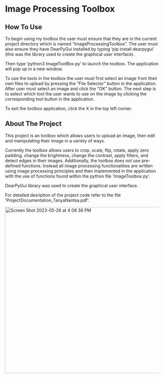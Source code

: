 # Image Processing Toolbox

## How To Use
To begin using my toolbox the user must ensure that they are in the current project directory 
which is named “ImageProcessingToolbox”. The user must also ensure they have DearPyGui 
installed by typing ‘pip install dearpygui’ (this was the library used to create the 
graphical user interface). 

Then type ‘python3 ImageToolBox.py’ to launch the toolbox. The application will 
pop up in a new window.

To use the tools in the toolbox the user must first select an image from their 
own files to upload by pressing the “File Selector” button in the application. 
After user must select an image and click the "OK" button.
The next step is to select which tool the user wants to use on the image by 
clicking the corresponding tool button in the application.

To exit the toolbox application, click the X in the top left corner.

## About The Project
This project is an toolbox which allows users to upload an image, then edit and manipulating their image 
in a variety of ways. 

Currently the toolbox allows users to crop, scale, flip, rotate, apply zero padding, change the brightness,
change the contrast, apply filters, and detect edges in their images.
Additionally, the toolbox does not use pre-defined functions. Instead all image processing functionalities
are written using image processing principles and then implemented in the application with the use of 
functions found within the python file 'ImageToolbox.py'.

DearPyGui library was used to create the graphical user interface.

For detailed desription of the project code refer to the file 'ProjectDocumentation_TanyaNantsa.pdf'.

<img width="545" alt="Screen Shot 2023-05-26 at 4 08 36 PM" src="https://github.com/tanya-nantsa/ImageProcessingToolbox/assets/77226151/e67ae936-aef4-4ff4-bef5-2fb1fdf5fe16">
